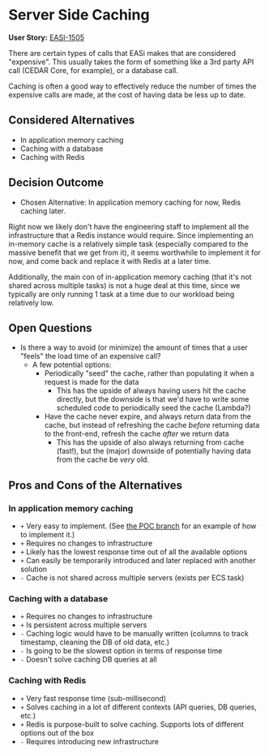 # Server Side Caching

**User Story:** [EASI-1505](https://jiraent.cms.gov/browse/EASI-1505)

There are certain types of calls that EASi makes that are considered "expensive". This usually takes the form of something like a 3rd party API call (CEDAR Core, for example), or a database call.

Caching is often a good way to effectively reduce the number of times the expensive calls are made, at the cost of having data be less up to date.

## Considered Alternatives

* In application memory caching
* Caching with a database
* Caching with Redis

## Decision Outcome

* Chosen Alternative: In application memory caching for now, Redis caching later.

Right now we likely don't have the engineering staff to implement all the infrastructure that a Redis instance would require. Since implementing an in-memory cache is a relatively simple task (especially compared to the massive benefit that we get from it), it seems worthwhile to implement it for now, and come back and replace it with Redis at a later time.

Additionally, the main con of in-application memory caching (that it's not shared across multiple tasks) is not a huge deal at this time, since we typically are only running 1 task at a time due to our workload being relatively low.

## Open Questions

- Is there a way to avoid (or minimize) the amount of times that a user "feels" the load time of an expensive call?
  - A few potential options:
    - Periodically "seed" the cache, rather than populating it when a request is made for the data
      - This has the upside of always having users hit the cache directly, but the downside is that we'd have to write some scheduled code to periodically seed the cache (Lambda?)
    - Have the cache never expire, and always return data from the cache, but instead of refreshing the cache _before_ returning data to the front-end, refresh the cache _after_ we return data
      - This has the upside of also always returning from cache (fast!), but the (major) downside of potentially having data from the cache be _very_ old.

## Pros and Cons of the Alternatives

### In application memory caching

* `+` Very easy to implement. (See [the POC branch](https://github.com/cms-enterprise/easi-app/compare/EASI-1505/go-cache-poc) for an example of how to implement it.)
* `+` Requires no changes to infrastructure
* `+` Likely has the lowest response time out of all the available options
* `+` Can easily be temporarily introduced and later replaced with another solution
* `-` Cache is not shared across multiple servers (exists per ECS task)

### Caching with a database

* `+` Requires no changes to infrastructure
* `+` Is persistent across multiple servers
* `-` Caching logic would have to be manually written (columns to track timestamp, cleaning the DB of old data, etc.)
* `-` Is going to be the slowest option in terms of response time
* `-` Doesn't solve caching DB queries at all

### Caching with Redis

* `+` Very fast response time (sub-millisecond)
* `+` Solves caching in a lot of different contexts (API queries, DB queries, etc.)
* `+` Redis is purpose-built to solve caching. Supports lots of different options out of the box
* `-` Requires introducing new infrastructure
